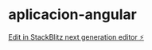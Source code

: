 # aplicacion-angular

[Edit in StackBlitz next generation editor ⚡️](https://stackblitz.com/~/github.com/AdvinculaVictor/aplicacion-angular)